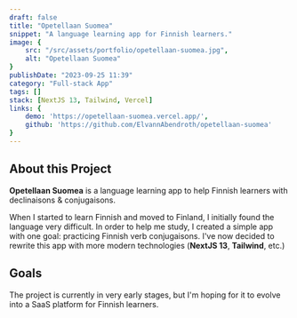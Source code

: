 ```yaml
---
draft: false
title: "Opetellaan Suomea"
snippet: "A language learning app for Finnish learners."
image: {
    src: "/src/assets/portfolio/opetellaan-suomea.jpg",
    alt: "Opetellaan Suomea"
}
publishDate: "2023-09-25 11:39"
category: "Full-stack App"
tags: []
stack: [NextJS 13, Tailwind, Vercel]
links: {
    demo: 'https://opetellaan-suomea.vercel.app/',
    github: 'https://github.com/ElvannAbendroth/opetellaan-suomea'
}
---
```




## About this Project

**Opetellaan Suomea** is a language learning app to help Finnish learners with declinaisons & conjugaisons.

When I started to learn Finnish and moved to Finland, I initially found the language very difficult.  In order to help me study, I created a simple app with one goal: practicing Finnish verb conjugaisons. I've now decided to rewrite this app with more modern technologies (**NextJS 13**, **Tailwind**, etc.)

## Goals 
The project is currently in very early stages, but I'm hoping for it to evolve into a SaaS platform for Finnish learners.